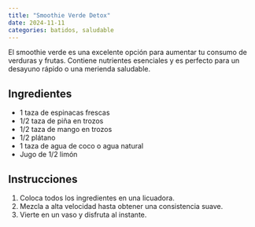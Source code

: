 ```yaml
---
title: "Smoothie Verde Detox"
date: 2024-11-11
categories: batidos, saludable
---
```


El smoothie verde es una excelente opción para aumentar tu consumo de verduras y frutas. Contiene nutrientes esenciales y es perfecto para un desayuno rápido o una merienda saludable.

## Ingredientes

* 1 taza de espinacas frescas
* 1/2 taza de piña en trozos
* 1/2 taza de mango en trozos
* 1/2 plátano
* 1 taza de agua de coco o agua natural
* Jugo de 1/2 limón

## Instrucciones

1. Coloca todos los ingredientes en una licuadora.
2. Mezcla a alta velocidad hasta obtener una consistencia suave.
3. Vierte en un vaso y disfruta al instante.
